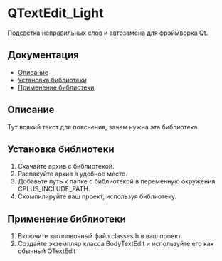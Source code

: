 # QTextEdit_Light
Подсветка неправильных слов и автозамена для фрэймворка Qt.

## Документация
- [Описание](##%20Описание)
- [Установка библиотеки](##%20Установка%20библиотеки)
- [Применение библиотеки](##%20Применение%20библиотеки)


## Описание
Тут всякий текст для пояснения, зачем нужна эта библиотека

## Установка библиотеки
1.	Скачайте архив с библиотекой.
2.	Распакуйте архив в удобное место.
3.	Добавьте путь к папке с библиотекой в переменную окружения CPLUS_INCLUDE_PATH.
4.	Скомпилируйте ваш проект, используя библиотеку.


## Применение библиотеки
1.	Включите заголовочный файл classes.h в ваш проект.
2.	Создайте экземпляр класса BodyTextEdit и используйте его как обычный QTextEdit
